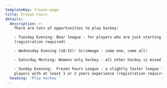 ```yaml
---
templateKey: frozen-page
title: Frozen Fours
details:
  description: >-
    There are lots of opportunities to play hockey:

    - Tuesday Evening: Bear league - for players who are just starting out
    (registration required)

    - Wednesday Evening (18:15): Scrimmage - come one, come all!

    - Saturday Morning: Womens only hockey - all other hockey is mixed gender

    - Sunday Evening:  Frozen Fours League - a slightly faster league for
    players with at least 1 or 2 years experience (registration required)
  heading: 'Play hockey '
---
```


